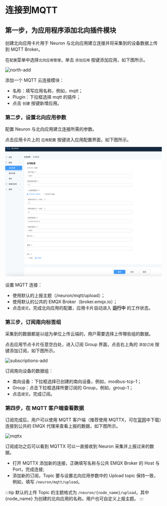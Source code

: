 # 连接到MQTT

## 第一步，为应用程序添加北向插件模块

创建北向应用卡片用于 Neuron 与北向应用建立连接并将采集到的设备数据上传到 MQTT Broker。

在`配置`菜单中选择`北向应用管理`，单击 `添加应用` 按键添加应用，如下图所示。

![north-add](./assets/north-add.png)

添加一个 MQTT 云连接模块：

* 名称：填写应用名称，例如，mqtt；
* Plugin：下拉框选择 mqtt 的插件；
* 点击 `创建` 按键新增应用。

### 第二步，设置北向应用参数

配置 Neuron 与北向应用建立连接所需的参数。

点击应用卡片上的 `应用配置` 按键进入应用配置界面，如下图所示。

![mqtt-config](./assets/mqtt-config.png)

设置 MQTT 连接：

* 使用默认的上报主题（/neuron/mqtt/upload）；
* 使用默认的公共的 EMQX Broker（broker.emqx.io）；
* 点击`提交`，完成北向应用的配置，应用卡片自动进入 **运行中** 的工作状态。

### 第三步，订阅南向标签组

采集到的数据都是以组为单位上传云端的，用户需要选择上传哪些组的数据。

点击应用节点卡片任意空白处，进入订阅 Group 界面，点击右上角的 `添加订阅` 按键添加订阅，如下图所示。

![subscriptions-add](./assets/subscription-add.png)

订阅南向设备的数据组：

* 南向设备：下拉框选择已创建的南向设备，例如，modbus-tcp-1；
* Group：点击下拉框选择所要订阅的 Group，例如，group-1；
* 点击`提交`，完成订阅。

### 第四步，在 MQTT 客户端查看数据

订阅完成后，用户可以使用 MQTT 客户端（推荐使用 MQTTX，可在[官网](https://www.emqx.com/zh/products/mqttx)中下载）连接到公共的 EMQX 代理来查看上报的数据，如下图所示。

![mqttx](./assets/mqttx.png)

订阅成功之后可以看到 MQTTX 可以一直接收到 Neuron 采集并上报过来的数据。

* 打开 MQTTX 添加新的连接，正确填写名称与公共 EMQX Broker 的 Host 与 Port，完成连接;
* 添加新的订阅，Topic 要与设置北向应用参数中的 Upload topic 保持一致，例如，填写 `/neuron/mqtt/upload`。

:::tip
默认的上传 Topic 的主题格式为 `/neuron/{node_name}/upload`，其中 {node_name} 为创建的北向应用的名称。用户也可自定义上报主题。
:::